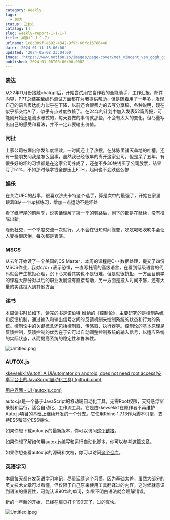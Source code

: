 ```yaml
---
category: Weekly
tags:
  - 总结
status: 已发布
catalog: []
slug: weekly-report-1-1-1-7
title: 周报(1.1-1.7)
urlname: 1c8c009f-e692-4342-9f9c-66fc13786446
date: '2024-01-11 18:06:00'
updated: '2024-05-08 23:04:00'
image: 'https://www.notion.so/images/page-cover/met_vincent_van_gogh_ginoux.jpg'
published: 2024-01-08T08:00:00.000Z
---
```


### 表达


从22年11月份接触chatgpt后，开始尝试用它当作我的全能助手，工作汇报，邮件内容，PPT总结甚至编码测试方面都在为我提供帮助，但是随着用了一年多，发现自己的语言表达能力似乎在下降，以前还会很费力的去写分享稿，各种说明，现在似乎都交给AI了，似乎有点过度依赖了。在24年的计划中加入发表52篇周报，可能刚开始还是流水账式的，每天要做的事情就那些，不会有太大的变化，但尽量写出自己的感受和看法，并不一定非要输出价值。


### 闲扯


上家公司被爆出停发年度绩效，一时间还上了热搜，在脉脉里铺天盖地的吐槽，还有一些朋友问我是怎么回事，虽然我已经很早的离开这家公司，但是呆了五年，有很多好的坏的习惯都是在这家公司养成了，还差不多30块钱买了公司股票，结果亏了51%，不如那时候拿钱全部压上ETH，起码也不会跌这么惨


### 娱乐


在关注UFC的战事，很喜欢沙夫卡特这个选手，算是次中的最强了，开始在家里跟着B站一个up猪练习，增加一点运动不是坏处


看了纸牌屋的前两季，说实话理解了第一季的套路后，剩下的都是在延续，没有推陈出新。


降低社交，一个季度交流一次就行，人不会在很短时间骤变，吃吃喝喝吹吹牛会让人变得很厌倦，每次都是表演。


### MSCS


从去年开始读了一个美国的CS Master，本周的课程是C++数据处理，提交了四份MSCS作业，我对c/c++表示恐惧，一直写托管的高级语言，在看到低级语言的代码就会产生抗拒心理，沉下心来看其实也不是很难，但是就很抗拒，一方面目前学的课程大部分对以后的职业发展没有直接帮助，另一方面是投入时间不够，还有大量的实践投入到其他方面


### 读书


本周读书时长如下，读完的书是诺伯特·维纳的《控制论》，主要研究的是控制系统和反馈机制，通过输入和输出信号之间的反馈机制来控制系统的状态和行为的系统。控制论中的关键概念还包括控制器、传感器、执行器等。控制论的基本原理是反馈控制，反馈控制的优势在于它可以自动调整控制系统的输入信号，以适应系统的实际状态，从而提高系统的稳定性和鲁棒性。


![Untitled.png](https://prod-files-secure.s3.us-west-2.amazonaws.com/5d24fe63-e567-4804-86f9-9fdc62e13082/4d744901-b410-4924-8554-36cce6e9aab7/Untitled.png?X-Amz-Algorithm=AWS4-HMAC-SHA256&X-Amz-Content-Sha256=UNSIGNED-PAYLOAD&X-Amz-Credential=ASIAZI2LB466YRK5LIZW%2F20250203%2Fus-west-2%2Fs3%2Faws4_request&X-Amz-Date=20250203T053643Z&X-Amz-Expires=3600&X-Amz-Security-Token=IQoJb3JpZ2luX2VjEPL%2F%2F%2F%2F%2F%2F%2F%2F%2F%2FwEaCXVzLXdlc3QtMiJGMEQCIFOyRK6f5us9is7oY34jqC1BdHa83RTKNnue2E6KiBBuAiBw7a%2BI%2FhjBKagJTs3%2FZd%2Fbuh2X9XVEq%2FmPvDuV9ha07CqIBAj7%2F%2F%2F%2F%2F%2F%2F%2F%2F%2F8BEAAaDDYzNzQyMzE4MzgwNSIMHS3vD2qUm%2BZpqIbZKtwDd1i8zgSmO7HUwBl1W8IT4RK0C51UQfqiJS0VYXjI5R%2BdJ2%2BfXnf4IbXUafgJLGzEbzX8gUxeXRkDWm71Q5ObHytvbDBmXZxyuUibSPuRAzSv31D19cwJHls%2BVc37%2Byy5Gvb8%2FCJpcsmj6KSw%2FS6e0zRY14y%2BeaZSeRI3SH45%2Fc1fK%2Fu2BlVRdsdSFKlXzXYgkTmWrfIFg1zXHMmIWRQKLQe%2BEV%2BhOyw8xBq0a0Tnush1l3mHGDGc0Z1RfzPwN9Sa%2BH1XpXxx3C%2BbrYvLqXclStO4QaG2IkhO%2FDHTmXOE9oBjaezvVas9ujQFCrx6Jh2l%2FPZaAEudh2lBo%2BOm6KoZP24CSvyOPL6VxEthbYjGUIUwjR%2BBvK2MZJqhlF00l3TvhW3HpVqLLwaI%2B9ymjHTD%2ByQYDj3l74GWCGgTo8SIYEqFtecebmfaIjvaUp%2F6M2SqRAHQH3gNnjUwO0vYk51pk4ZeXsmZ7NqnKf8jVC8%2FkKUn69GTLzFkrKGDiBlaDioEQHD8bp%2BH0hdlnAtHNXOaNH7eayX10n5FV%2Fkl6z%2FwmpUgkp3WXYtQVuhh6RotXVCoJVdXT4KAORoJiFvcahKkU%2Fa7CJo8%2B2D4ZLvjNcWsMd1m0IhLHMKmaZgTArIwwL%2BAvQY6pgF9iOPWoX0HQCV3R%2BDMhcfZ1W%2Fe7WjM3huHxbqjOFv1peg4SLplWukw9TEK6XJA21HmT59aJv2tpqjygB5jjeQSE7Td8csfwJvfeXA7xptaYa9tCZ2O1nTzScH5Z62QV%2B7aXkRaYbtKofMknvK1qJdLk7TGwew1%2BJ%2BSgbnZlUkQx6rrMLmU14mFFYk7N%2FJMoetfkzOoag4SBC8%2BJXATL2S%2FxQPyhRe%2B&X-Amz-Signature=541ab3c8e9bce39d0f9f34c5d7a5af42e739f0a021a1cf2d2fb28f51bab88c1c&X-Amz-SignedHeaders=host&x-id=GetObject)


### AUTOX.js


[kkevsekk1/AutoX: A UiAutomator on android, does not need root access(安卓平台上的JavaScript自动化工具) (github.com)](https://github.com/kkevsekk1/AutoX)


[用户界面 - UI (autoxjs.com)](http://doc.autoxjs.com/#/ui)


autox.js是一个基于JavaScript的移动端自动化工具，无需Root权限，支持悬浮窗录制和运行，适合自动化、工作流工具。它是由kkevsekk1在原作者不再维护Auto.js项目的基础上继续开发的一个分支。它使用Rhino 1.7.13作为脚本引擎，支持ES5和部分ES6特性。


如果你想下载autox.js的最新版本，你可以访问[这个链接](https://github.com/kkevsekk1/AutoX/releases)。


如果你想了解如何用autox.js编写和运行自动化脚本，你可以参考[这篇文章](https://www.cnblogs.com/ghj1976/p/autoxjs.html)。


如果你想查看autox.js的源码和文档，你可以访问[这个仓库](https://github.com/kkevsekk1/AutoX)。


### 英语学习


本周每天都在发英语学习笔记，尽量延续这个习惯，因为基础太差，虽然大部分的英文技术文章可以看懂，但仅限于自己原来使用工具翻译过的内容，这时候就意识到语法的重要性，可能认识90%的单词，如果不明白语法就会理解错误。


新的一年新的开始，已经在扇贝打卡190天了，过的真快。


![Untitled.jpeg](https://prod-files-secure.s3.us-west-2.amazonaws.com/5d24fe63-e567-4804-86f9-9fdc62e13082/c04d3014-4bd3-4142-a613-19220f0a3512/Untitled.jpeg?X-Amz-Algorithm=AWS4-HMAC-SHA256&X-Amz-Content-Sha256=UNSIGNED-PAYLOAD&X-Amz-Credential=ASIAZI2LB466YRK5LIZW%2F20250203%2Fus-west-2%2Fs3%2Faws4_request&X-Amz-Date=20250203T053643Z&X-Amz-Expires=3600&X-Amz-Security-Token=IQoJb3JpZ2luX2VjEPL%2F%2F%2F%2F%2F%2F%2F%2F%2F%2FwEaCXVzLXdlc3QtMiJGMEQCIFOyRK6f5us9is7oY34jqC1BdHa83RTKNnue2E6KiBBuAiBw7a%2BI%2FhjBKagJTs3%2FZd%2Fbuh2X9XVEq%2FmPvDuV9ha07CqIBAj7%2F%2F%2F%2F%2F%2F%2F%2F%2F%2F8BEAAaDDYzNzQyMzE4MzgwNSIMHS3vD2qUm%2BZpqIbZKtwDd1i8zgSmO7HUwBl1W8IT4RK0C51UQfqiJS0VYXjI5R%2BdJ2%2BfXnf4IbXUafgJLGzEbzX8gUxeXRkDWm71Q5ObHytvbDBmXZxyuUibSPuRAzSv31D19cwJHls%2BVc37%2Byy5Gvb8%2FCJpcsmj6KSw%2FS6e0zRY14y%2BeaZSeRI3SH45%2Fc1fK%2Fu2BlVRdsdSFKlXzXYgkTmWrfIFg1zXHMmIWRQKLQe%2BEV%2BhOyw8xBq0a0Tnush1l3mHGDGc0Z1RfzPwN9Sa%2BH1XpXxx3C%2BbrYvLqXclStO4QaG2IkhO%2FDHTmXOE9oBjaezvVas9ujQFCrx6Jh2l%2FPZaAEudh2lBo%2BOm6KoZP24CSvyOPL6VxEthbYjGUIUwjR%2BBvK2MZJqhlF00l3TvhW3HpVqLLwaI%2B9ymjHTD%2ByQYDj3l74GWCGgTo8SIYEqFtecebmfaIjvaUp%2F6M2SqRAHQH3gNnjUwO0vYk51pk4ZeXsmZ7NqnKf8jVC8%2FkKUn69GTLzFkrKGDiBlaDioEQHD8bp%2BH0hdlnAtHNXOaNH7eayX10n5FV%2Fkl6z%2FwmpUgkp3WXYtQVuhh6RotXVCoJVdXT4KAORoJiFvcahKkU%2Fa7CJo8%2B2D4ZLvjNcWsMd1m0IhLHMKmaZgTArIwwL%2BAvQY6pgF9iOPWoX0HQCV3R%2BDMhcfZ1W%2Fe7WjM3huHxbqjOFv1peg4SLplWukw9TEK6XJA21HmT59aJv2tpqjygB5jjeQSE7Td8csfwJvfeXA7xptaYa9tCZ2O1nTzScH5Z62QV%2B7aXkRaYbtKofMknvK1qJdLk7TGwew1%2BJ%2BSgbnZlUkQx6rrMLmU14mFFYk7N%2FJMoetfkzOoag4SBC8%2BJXATL2S%2FxQPyhRe%2B&X-Amz-Signature=53bc6b54b1ca0f122fa95902f8276659b5ec9cd851c1929e770d1651075560ed&X-Amz-SignedHeaders=host&x-id=GetObject)


